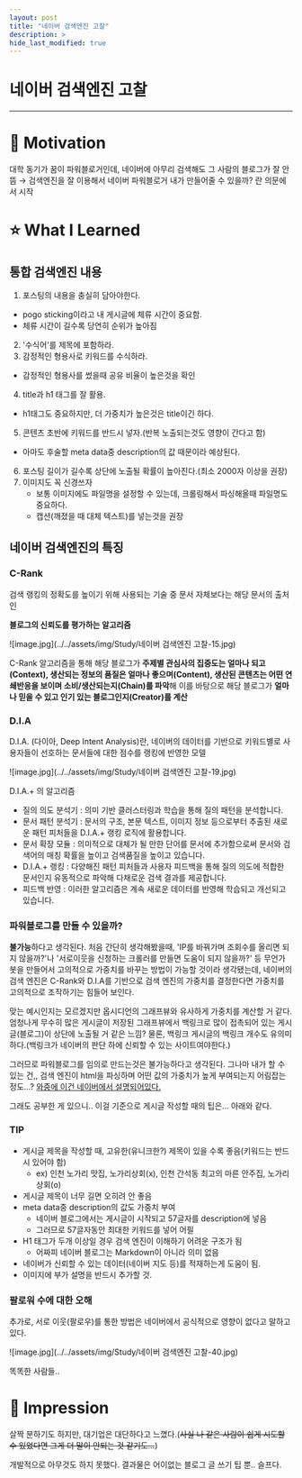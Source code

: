 ```yaml
---
layout: post
title: "네이버 검색엔진 고찰"
description: >
hide_last_modified: true
---
```


# 네이버 검색엔진 고찰

---

# 🚂 Motivation

대학 동기가 꿈이 파워블로거인데, 네이버에 아무리 검색해도 그 사람의 블로그가 잘 안뜸
→ 검색엔진을 잘 이용해서 네이버 파워블로거 내가 만들어줄 수 있을까? 란 의문에서 시작

# ⭐ What I Learned

## 통합 검색엔진 내용
1. 포스팅의 내용을 충실히 담아야한다.
- pogo sticking이라고 내 게시글에 체류 시간이 중요함.
- 체류 시간이 길수록 당연히 순위가 높아짐
2. '수식어'를 제목에 포함하라.
3. 감정적인 형용사로 키워드를 수식하라.
- 감정적인 형용사를 썼을때 공유 비율이 높은것을 확인
4. title과 h1 태그를 잘 활용.
- h1태그도 중요하지만, 더 가중치가 높은것은 title이긴 하다.
5. 콘텐츠 초반에 키워드를 반드시 넣자.(반복 노출되는것도 영향이 간다고 함)
- 아마도 후술할 meta data중 description의 값 때문이라 예상된다.
6. 포스팅 길이가 길수록 상단에 노출될 확률이 높아진다.(최소 2000자 이상을 권장)
7. 이미지도 꼭 신경쓰자
	- 보통 이미지에도 파일명을 설정할 수 있는데, 크롤링해서 파싱해올때 파일명도 중요하다.
	- 캡션(깨졌을 때 대체 텍스트)를 넣는것을 권장
## 네이버 검색엔진의 특징

### C-Rank

검색 랭킹의 정확도를 높이기 위해 사용되는 기술 중 문서 자체보다는 해당 문서의 출처인

**블로그의 신뢰도를 평가하는 알고리즘**

![image.jpg](../../assets/img/Study/네이버 검색엔진 고찰-15.jpg)

C-Rank 알고리즘을 통해 해당 블로그가 **주제별 관심사의 집중도는 얼마나 되고(Context), 생산되는 정보의 품질은 얼마나 좋으며(Content), 생산된 콘텐츠는 어떤 연쇄반응을 보이며 소비/생산되는지(Chain)를 파악**해 이를 바탕으로 해당 블로그가 **얼마나 믿을 수 있고 인기 있는 블로그인지(Creator)를 계산**

### D.I.A

D.I.A. (다이아, Deep Intent Analysis)란, 네이버의 데이터를 기반으로 키워드별로 사용자들이 선호하는 문서들에 대한 점수를 랭킹에 반영한 모델

![image.jpg](../../assets/img/Study/네이버 검색엔진 고찰-19.jpg)

D.I.A.+ 의 알고리즘
- 질의 의도 분석기 : 의미 기반 클러스터링과 학습을 통해 질의 패턴을 분석합니다.
- 문서 패턴 분석기 : 문서의 구조, 본문 텍스트, 이미지 정보 등으로부터 추출된 새로운 패턴 피처들을 D.I.A.+ 랭킹 로직에 활용합니다.
- 문서 확장 모듈 : 의미적으로 대체가 될 만한 단어를 문서에 추가함으로써 문서와 검색어의 매칭 확률을 높이고 검색품질을 높이고 있습니다.
- D.I.A.+ 랭킹 : 다양해진 패턴 피처들과 사용자 피드백을 통해 질의 의도에 적합한 문서인지 유동적으로 파악해 다채로운 검색 결과를 제공합니다.
- 피드백 반영 : 이러한 알고리즘은 계속 새로운 데이터를 반영해 학습되고 개선되고 있습니다.
### 파워블로그를 만들 수 있을까?

**불가능**하다고 생각된다. 처음 간단히 생각해봤을때, 'IP를 바꿔가며 조회수를 올리면 되지 않을까?'나 '서로이웃을 신청하는 크롤러를 만들면 도움이 되지 않을까?' 등 무언가 봇을 만들어서 고의적으로 가중치를 바꾸는 방법이 가능할 것이라 생각됐는데, 네이버의 검색 엔진은 C-Rank와 D.I.A를 기반으로 검색 엔진의 가중치를 결정한다면 가중치를 고의적으로 조작하기는 힘들어 보인다.

맞는 예시인지는 모르겠지만 옵시디언의 그래프뷰와 유사하게 가중치를 계산할 거 같다. 엄청나게 무수히 많은 게시글이 저장된 그래프뷰에서 백링크로 많이 접촉되어 있는 게시글(블로그)이 상단에 노출될 거 같은 느낌? 물론, 백링크 게시글의 백링크 개수도 유의미하다.(백링크가 네이버의 판단 하에 신뢰할 수 있는 사이트여야한다.)

그러므로 파워블로그를 임의로 만드는것은 불가능하다고 생각된다. 그나마 내가 할 수 있는 건,, 검색 엔진이 html을 파싱하며 어떤 값의 가중치가 높게 부여되는지 어림잡는 정도...?
[와중에 이건 네이버에서 설명되어있다.](https://searchadvisor.naver.com/guide/seo-help)

그래도 공부한 게 있으니.. 이걸 기준으로 게시글 작성할 때의 팁은... 아래와 같다.

### TIP
- 게시글 제목을 작성할 때, 고유한(유니크한?) 제목이 있을 수록 좋음(키워드는 반드시 있어야 함)
	- ex) 인천 노가리 맛집, 노가리상회(x), 인천 간석동 최고의 마른 안주집, 노가리상회(o)
- 게시글 제목이 너무 길면 오히려 안 좋음
- meta data중 description의 값도 가중치 부여
	- 네이버 블로그에서는 게시글이 시작되고 57글자를 description에 넣음
	- 그러므로 57글자동안 최대한 키워드를 넣어 어필
- H1 태그가 두개 이상일 경우 검색 엔진이 이해하기 어려운 구조가 됨
	- 어짜피 네이버 블로그는 Markdown이 아니라 의미 없음
- 네이버가 신뢰할 수 있는 데이터(네이버 지도 등)를 적재하는게 도움이 됨.
- 이미지에 부가 설명을 반드시 추가할 것.
### 팔로워 수에 대한 오해

추가로, 서로 이웃(팔로우)를 통한 방법은 네이버에서 공식적으로 영향이 없다고 말하고 있다.

![image.jpg](../../assets/img/Study/네이버 검색엔진 고찰-40.jpg)

똑똑한 사람들..

# 💭 Impression

살짝 분하기도 하지만, 대기업은 대단하다고 느꼈다.(~~사실 나 같은 사람이 쉽게 시도할 수 있었다면 그게 더 말이 안되는 것 같기도...~~)

개발적으로 아무것도 하지 못했다. 결과물은 어이없는 블로그 글 쓰기 팁 뿐.. 슬프다.
